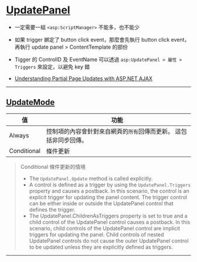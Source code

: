# [UpdatePanel](https://docs.microsoft.com/zh-tw/dotnet/api/system.web.ui.updatepanel?view=netframework-4.8)

- 一定需要一組 `<asp:ScriptManager>` 不能多，也不能少

- 如果 trigger 綁定了 button click event，那麼會先執行 button click event，再執行 update panel > ContentTemplate 的部份

- Tigger 的 ControlID 及 EventName 可以透過 `asp:UpdatePanel > 屬性 > Triggers` 來設定，以避免 key 錯

- [Understanding Partial Page Updates with ASP.NET AJAX](https://docs.microsoft.com/en-us/aspnet/web-forms/overview/older-versions-getting-started/aspnet-ajax/understanding-partial-page-updates-with-asp-net-ajax)

---

## [UpdateMode](https://docs.microsoft.com/zh-tw/dotnet/api/system.web.ui.updatepanel.updatemode?view=netframework-4.8#System_Web_UI_UpdatePanel_UpdateMode)

| 值          | 功能                                                              |
| ----------- | ----------------------------------------------------------------- |
| Always      | 控制項的內容會針對來自網頁的`所有`回傳而更新。 這包括非同步回傳。 |
| Conditional | 條件更新                                                          |

> Conditional 條件更新的情境
>
> - The `UpdatePanel.Update` method is called explicitly.
> - A control is defined as a trigger by using the `UpdatePanel.Triggers` property and causes a postback. In this scenario, the control is an explicit trigger for updating the panel content. The trigger control can be either inside or outside the UpdatePanel control that defines the trigger.
> - The UpdatePanel.ChildrenAsTriggers property is set to true and a child control of the UpdatePanel control causes a postback. In this scenario, child controls of the UpdatePanel control are implicit triggers for updating the panel. Child controls of nested UpdatePanel controls do not cause the outer UpdatePanel control to be updated unless they are explicitly defined as triggers.

---
